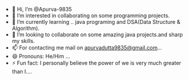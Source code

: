 - 👋 Hi, I’m @Apurva-9835
- 👀 I’m interested in collaborating on some programming projects.
- 🌱 I’m currently learning .. java programing and DSA(Data Structure & Algorithm).
- 💞️ I’m looking to collaborate on some amazing java projects.and sharp my skills.
- 📫 For contacting me mail on apurvadutta9835@gmail.com...
- 😄 Pronouns: He/Him ...
- ⚡ Fun fact: I personally believe the power of we is very much greater than I....

<!---
Apurva-9835/Apurva-9835 is a ✨ special ✨ repository because its `README.md` (this file) appears on your GitHub profile.
You can click the Preview link to take a look at your changes.
